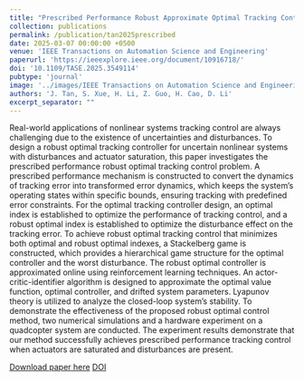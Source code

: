 ```yaml
---
title: "Prescribed Performance Robust Approximate Optimal Tracking Control Via Stackelberg Game"
collection: publications
permalink: /publication/tan2025prescribed
date: 2025-03-07 00:00:00 +0500
venue: 'IEEE Transactions on Automation Science and Engineering'
paperurl: 'https://ieeexplore.ieee.org/document/10916718/'
doi: '10.1109/TASE.2025.3549114'
pubtype: 'journal'
image: '../images/IEEE Transactions on Automation Science and Engineering.jpg'
authors: 'J. Tan, S. Xue, H. Li, Z. Guo, H. Cao, D. Li'
excerpt_separator: ""
---
```

Real-world applications of nonlinear systems tracking control are always challenging due to the existence of uncertainties and disturbances. To design a robust optimal tracking controller for uncertain nonlinear systems with disturbances and actuator saturation, this paper investigates the prescribed performance robust optimal tracking control problem. A prescribed performance mechanism is constructed to convert the dynamics of tracking error into transformed error dynamics, which keeps the system’s operating states within specific bounds, ensuring tracking with predefined error constraints. For the optimal tracking controller design, an optimal index is established to optimize the performance of tracking control, and a robust optimal index is established to optimize the disturbance effect on the tracking error. To achieve robust optimal tracking control that minimizes both optimal and robust optimal indexes, a Stackelberg game is constructed, which provides a hierarchical game structure for the optimal controller and the worst disturbance. The robust optimal controller is approximated online using reinforcement learning techniques. An actor-critic-identifier algorithm is designed to approximate the optimal value function, optimal controller, and drifted system parameters. Lyapunov theory is utilized to analyze the closed-loop system’s stability. To demonstrate the effectiveness of the proposed robust optimal control method, two numerical simulations and a hardware experiment on a quadcopter system are conducted. The experiment results demonstrate that our method successfully achieves prescribed performance tracking control when actuators are saturated and disturbances are present.

[Download paper here](https://ieeexplore.ieee.org/document/10916718/)
[DOI](10.1109/TASE.2025.3549114)